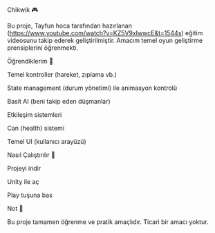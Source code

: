 Chikwik 🎮

Bu proje, Tayfun hoca tarafından hazırlanan (https://www.youtube.com/watch?v=KZ5V9xIwwcE&t=1544s) eğitim videosunu takip ederek geliştirilmiştir. Amacım temel oyun geliştirme prensiplerini öğrenmekti.

Öğrendiklerim 🧩

Temel kontroller (hareket, zıplama vb.)

State management (durum yönetimi) ile animasyon kontrolü

Basit AI (beni takip eden düşmanlar)

Etkileşim sistemleri

Can (health) sistemi

Temel UI (kullanıcı arayüzü)

Nasıl Çalıştırılır 🚀

Projeyi indir

Unity ile aç

Play tuşuna bas

Not 📝

Bu proje tamamen öğrenme ve pratik amaçlıdır. Ticari bir amacı yoktur.
